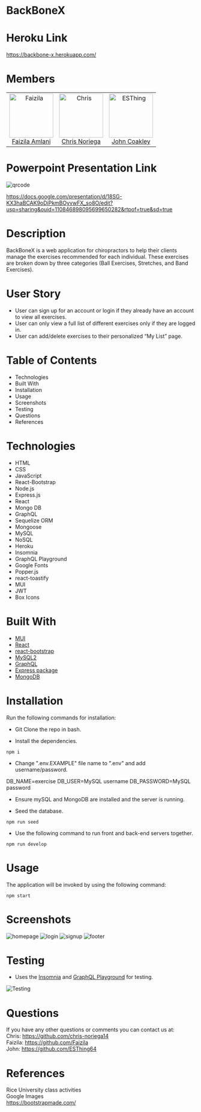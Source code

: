 # BackBoneX

# Heroku Link

https://backbone-x.herokuapp.com/

# Members

<table>
  <tr>
    <td align="center">
      <a href="https://github.com/Faizila">
        <img
          alt="Faizila"
          src="https://avatars.githubusercontent.com/u/78191579?v=4"
          width="117"
        />
        <br />
        Faizila Amlani
      </a>
    </td>
    <td align="center">
      <a href="https://github.com/chris-noriega14">
        <img
          alt="Chris"
          src="https://avatars.githubusercontent.com/u/90105704?v=4"
          width="117"
        />
        <br />
       Chris Noriega
      </a>
    </td>
    <td align="center">
      <a href="https://github.com/ESThing64">
        <img
          alt="ESThing"
          src="https://avatars.githubusercontent.com/u/89550738?v=4"
          width="117"
        />
        <br />
        John Coakley
      </a>
    </td>
</table>

# Powerpoint Presentation Link

![qrcode](https://user-images.githubusercontent.com/78191579/144949528-dddb10bf-819e-4d40-ab6b-d149491459c3.png)

https://docs.google.com/presentation/d/18SG-KX3haBCAK9oDiPkmBOyvwFX_so8O/edit?usp=sharing&ouid=110846898095699650282&rtpof=true&sd=true

# Description

BackBoneX is a web application for chiropractors to help their clients manage the exercises recommended for each individual. These exercises are broken down by three categories (Ball Exercises, Stretches, and Band Exercises).

# User Story

* User can sign up for an account or login if they already have an account to view all exercises.
* User can only view a full list of different exercises only if they are logged in.
* User can add/delete exercises to their personalized “My List” page.

# Table of Contents

* Technologies
* Built With
* Installation
* Usage
* Screenshots
* Testing
* Questions
* References

# Technologies

* HTML
* CSS
* JavaScript
* React-Bootstrap
* Node.js
* Express.js
* React
* Mongo DB
* GraphQL
* Sequelize ORM
* Mongoose
* MySQL
* NoSQL
* Heroku
* Insomnia
* GraphQL Playground
* Google Fonts
* Popper.js
* react-toastify
* MUI
* JWT
* Box Icons


# Built With

* [MUI](https://mui.com/)
* [React](https://reactjs.org/)
* [react-bootstrap](https://www.npmjs.com/package/react-bootstrap)
* [MySQL2](https://www.npmjs.com/package/mysql2)
* [GraphQL](https://graphql.org/) 
* [Express package](https://www.npmjs.com/package/express)
* [MongoDB](https://www.mongodb.com/)

# Installation

Run the following commands for installation:

* Git Clone the repo in bash.

* Install the dependencies.

```
npm i
```
* Change ".env.EXAMPLE" file name to ".env" and add username/password.

DB_NAME=exercise
DB_USER=MySQL username
DB_PASSWORD=MySQL password

* Ensure mySQL and MongoDB are installed and the server is running.

* Seed the database.

```
npm run seed
```
* Use the following command to run front and back-end servers together.

```
npm run develop
```

# Usage

The application will be invoked by using the following command:

```
npm start
```

# Screenshots

![homepage](https://user-images.githubusercontent.com/78191579/144900734-923956e4-83f1-4cda-8fc2-e3f8964c5bcb.JPG)
![login](https://user-images.githubusercontent.com/78191579/144900747-2d8a1678-f389-4b99-8e8d-c787b9940966.JPG)
![signup](https://user-images.githubusercontent.com/78191579/144900755-3279b30a-a1dd-4d04-b021-5e94d5b2a014.JPG)
![footer](https://user-images.githubusercontent.com/78191579/144900759-e8e7a9b0-0097-48a8-896b-b8aac7dedc25.JPG)

# Testing

* Uses the [Insomnia](https://insomnia.rest/) and [GraphQL Playground](https://www.npmjs.com/package/graphql-playground) for testing.

![Testing](https://user-images.githubusercontent.com/78191579/144905665-16d8c498-2d66-479c-817f-881306da9cae.PNG)

# Questions

If you have any other questions or comments you can contact us at:
   <br>
  Chris: https://github.com/chris-noriega14
  <br>
  Faizila: https://github.com/Faizila
  <br>
  John: https://github.com/ESThing64

# References

Rice University class activities
<br>
Google Images
<br>
https://bootstrapmade.com/











